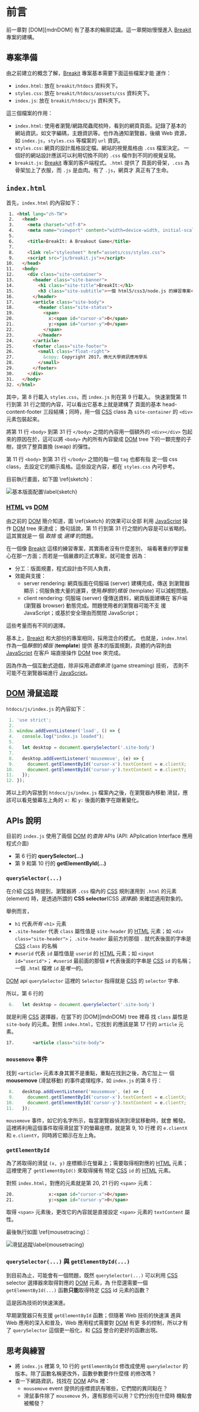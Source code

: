 <!---
  @file       chapter_04.md
  @date       11/02/2018 created.
  @copyright  CC-BY, (C) 2017 Yiwei Chiao
  @detail
    This file is machine-generated. DONOT MODIFY IT DIRECTLY.
-->
# 前言

 前一章對 [DOM][mdnDOMl] 有了基本的輪廓認識。這一章開始慢慢進入
 [Breakit][breakit] 專案的建構。

## 專案準備

 由之前建立的概念了解，[Breakit][breakit] 專案基本需要下面這些檔案才能
 運作：

  * `index.html`: 放在 `breakit/htdocs` 資料夾下。
  * `styles.css`: 放在 `breakit/htdocs/asssets/css` 資料夾下。
  * `index.js`: 放在 `breakit/htdocs/js` 資料夾下。

 這三個檔案的作用：

  * `index.html`: 使用者瀏覽/網路爬蟲爬梳時，看到的網頁頁面。記錄了基本的
  網站資訊，如文字編碼，主題資訊等。也作為通知瀏覽器，後續 Web 資源，如
  `index.js`，`styles.css` 等檔案的 `url` 資訊。
  * `styles.css`: 網頁的設計風格設定檔。網站的視覺風格由 `.css` 檔案決定。
  一個好的網站設計應該可以利用切換不同的 `.css` 檔作到不同的視覺呈現。
  * `breakit.js`: [Breakit][breakit] 專案的客戶端程式。`.html` 提供了
  頁面的骨架，`.css` 為骨架加上了衣服，而 `.js` 是血肉。有了 `.js`，網頁才
  真正有了生命。

## `index.html`

  首先，`index.html` 的內容如下：

```html
 1. <html lang="zh-TW">
 2.   <head>
 3.     <meta charset="utf-8">
 4.     <meta name="viewport" content="width=device-width, initial-scale=1.0">
 5.
 6.     <title>BreakIt: A Breakout Game</title>
 7.
 8.     <link rel="stylesheet" href="assets/css/styles.css">
 9.     <script src="js/breakit.js"></script>
10.   </head>
11.   <body>
12.     <div class="site-container">
13.       <header class="site-banner">
14.         <h1 class="site-title">BreakIt:</h1>
15.         <h3 class="site-subtitle">一個 html5/css3/node.js 的練習專案</h3>
16.       </header>
17.       <article class="site-body">
18.         <header class="site-status">
19.           <span>
20.             x:<span id="cursor-x">0</span>
21.             y:<span id="cursor-y">0</span>
22.           </span>
23.         </header>
24.       </article>
25.       <footer class="site-footer">
26.         <small class="float-right">
27.           &copy; Copyright 2017，佛光大學資訊應用學系
28.         </small>
29.       </footer>
30.     </div>
31.   </body>
32. </html>
```

  其中，第 8 行載入 `styles.css`，而 `index.js` 則在第 9 行載入。
 快速瀏覽第 11 行到第 31 行之間的內容，可以看出它基本上就是建構了
 頁面的基本 head-content-footer 三段結構；同時，用一個 [CSS][mdnCSS]
 class 為 `site-container` 的 `<div>` 元素包裝起來。

 將第 11 行 `<body>` 到第 31 行 `</body>` 之間的內容用一個額外的
 `<div></div>` 包起來的原因在於，這可以將 `<body>` 內的所有內容變成
 [DOM][mdnDOM] tree 下的一顆完整的子樹，提供了整頁置換 (swap) 的彈性。

 第 11 行 `<body>` 到第 31 行 `</body>` 之間的每一個 `tag` 也都有指
 定一個 css class，去設定它的顯示風格。這些設定內容，都在 `styles.css`
 內可參考。

 目前執行畫面，如下圖 \ref{sketch}：

  ![基本版面配置\label{sketch}](images/sketch.png)

### [HTML][mdnHTML5] vs [DOM][mdnDOM]

  由之前的 [DOM][mdnDOM] 簡介知道，圖 \ref{sketch} 的效果可以全部
  利用 [JavaScript][mdnJavaScript] 操作 [DOM][mdnDOM] tree 來達成；
  換句話說，第 11 行到第 31 行之間的內容是可以省略的。這其實就是一
  個 *取捨* 或 *選擇* 的問題。

  在一個像 [BreakIt][breakit] 這樣的練習專案，其實兩者沒有什麼差別，
  端看著重的學習重心在那一方面；而若是一個嚴肅的正式專案，就可能會
  因為：

  * 分工：版面規畫，程式設計由不同人負責，
  * 效能與支援：
    - server rendering: 網頁版面在伺服端 (server) 建構完成，傳送
      到瀏覽器顯示；伺服負擔大量的運算，使用*靜態*的*樣版*
      (template) 可以減輕問題。
    - client rendering: 伺服端 (server) 僅傳送資料，網頁版面建構在
      客戶端 (瀏覽器 browser) 動態完成。問題使用者的瀏覽器可能不支
      援 JavaScript；或基於安全理由而關閉 JavaScript；

  這些考量而有不同的選擇。

  基本上，[BreakIt][breakit] 和大部份的專案相同，採用混合的模式。
  也就是，`index.html` 作為一個*靜態*的*模版* (**template**) 提供
  基本的版面規劃，具體的內容則由 [JavaScript][mdnJavaScript] 在客戶
  端直接操作 [DOM][mdnDOM] tree 來完成。

  因為作為一個互動式遊戲，除非採用*遊戲串流* (game streaming) 技術，
  否則不可能不在瀏覽器端進行 [JavaScript][mdnJavaScript]。

[mdnCSS]: https://developer.mozilla.org/en-US/docs/Web/CSS  

<!-- intro.md -->

## [DOM][mdnDOM] 滑鼠追蹤

 `htdocs/js/index.js` 的內容如下：

```javascript
 1. 'use strict';
 2.
 3. window.addEventListener('load', () => {
 4.   console.log("index.js loaded");
 5.
 6.   let desktop = document.querySelector('.site-body')
 7.
 8.   desktop.addEventListener('mousemove', (e) => {
 9.     document.getElementById('cursor-x').textContent = e.clientX;
10.     document.getElementById('cursor-y').textContent = e.clientY;
11.   });
12. });
```

  將以上的內容放到 `htdocs/js/index.js` 檔案內之後，在瀏覽器內移動
  滑鼠，應該可以看見螢幕左上角的 `x:` 和 `y:` 後面的數字在跟著變化。

## APIs 說明

  目前的 `index.js` 使用了兩個 [DOM][mdnDOM] 的*查詢* APIs (API:
  APplication Interface 應用程式介面)

  * 第 6 行的 **querySelector(...)**
  * 第 9 和第 10 行的 **getElementById(...)**

### `querySelector(...)`

  在介紹 [CSS][mdnCSS] 時提到，瀏覽器將 `.css` 檔內的 [CSS][mdnCSS]
  規則運用到 `.html` 的元素 (element) 時，是透過所謂的
  **CSS selector**(CSS *選擇器*) 來確認適用對象的。

  舉例而言，

  * `h1` 代表*所有* `<h1>` 元素
  * `.site-header` 代表 `class` 屬性值是 `site-header` 的 [HTML][mdnHTML5]
   元素；如 `<div class="site-header">`； `.site-header` 最前方的那個
   `.` 就代表後面的字串是 [CSS][mdnCSS] `class` 的名稱
  * `#userid` 代表 `id` 屬性值是 `userid` 的 [HTML][mdnHTML5]
   元素；如 `<input id="userid">`； `#userid` 最前面的那個
   `#` 代表後面的字串是 [CSS][mdnCSS] `id` 的名稱；一個 `.html` 檔裡
   `id` 是*唯一*的。

  [DOM][mdnDOM] api `querySelector` 這裡的 `Selector` 指得就是
  [CSS][mdnCSS] 的 `selector` 字串.

  所以，第 6 行的 

```javascript
 6.   let desktop = document.querySelector('.site-body')
```

  就是利用 [CSS][mdnCSS] 選擇器，在當下的 [DOM][mdnDOM} tree 裡尋
  找 `class` 屬性是`site-body` 的元素。對照 `index.html`，它找到
  的應該是第 17 行的 `article` 元素。

```html
17.       <article class="site-body">
```

### `mousemove` 事件

  找到 `<article>` 元素本身其實不是重點，重點在找到之後，為它加上一
  個 **mousemove** (滑鼠移動) 的事件處理程序，如 `index.js` 的第 8
  行：

```javascript
 8.   desktop.addEventListener('mousemove', (e) => {
 9.     document.getElementById('cursor-x').textContent = e.clientX;
10.     document.getElementById('cursor-y').textContent = e.clientY;
11.   });
```

 `mousemove` 事件，如它的名字所示，每當瀏覽器偵測到滑鼠移動時，就會
 觸發。這裡將利用這個事件取得滑鼠當下的螢幕座標，就是第 9, 10 行裡
 的 `e.clientX` 和 `e.clientY`，同時將它顯示在左上角。

### `getElementById`

 為了將取得的滑鼠 `(x, y)` 座標顯示在螢幕上；需要取得相對應的
 [HTML][mdnHTML5] 元素；這裡使用了 `getElementById()` 來取得擁有
 特定 [CSS][mdnCSS] `id` 的 [HTML][mdnHTML5] 元素。

 對照 `index.html`，對應的元素就是第 20, 21 行的 `<span>` 元素：

```html
20.             x:<span id="cursor-x">0</span>
21.             y:<span id="cursor-y">0</span>
```

 取得 `<span>` 元素後，更改它的內容就是直接設定 `<span>` 元素的
 `textContent` 屬性。

 最後執行如圖 \ref{mousetracing}：

  ![滑鼠追蹤\label{mousetracing}](images/mousetracing.png)

### `querySelector(...)` 與 `getElementById(...)`

 到目前為止，可能會有一個問題，既然 `querySelector(...)` 可以利用
 [CSS][mdnCSS] selector 選擇器來取得對應的 [DOM][mdnDOM] 元素，為
 什麼還需要一個 `getElementById(...)` 函數**只能**取得特定
 [CSS][mdnCSS] id 元素的函數？

 這是因為技術的快速演進。

 早期瀏覽器只有支援 `getElementById` 函數；但隨著 Web 技術的快速演
 進與 Web 應用的深入和普及，Web 應用程式需要對 [DOM][mdnDOM] 有更
 多的控制，所以才有了 `querySelector` 這個更一般化，和 [CSS][mdnCSS]
 整合的更好的函數出現。

## 思考與練習

  * 將 `index.js` 裡第 9, 10 行的 `getElementById` 修改成使用
   `querySelector` 的版本。除了函數名稱更改外，函數參數要作什麼樣
   的修改嗎？
  * 查一下網路資訊，找找在 [DOM][mdnDOM] APIs 裡：
    + `mousemove` event 提供的座標資訊有哪些，它們間的異同點在？
    + 滑鼠事件除了 `mousemove` 外，還有那些可以用？它們分別在什麼時
     機點會被觸發？

<!-- mouse.md -->

[ECMAScript]: https://www.ecma-international.org/publications/standards/Ecma-262.htm
[breakit]: https://github.com/ywchiao/breakit.git
[breakout]: https://en.wikipedia.org/wiki/Breakout_(video_game)
[nodejs]: https://nodejs.org
[atom]: https://atom.io
[babeljs]: https://babeljs.io
[browserify]: http://browserify.org
[git]: https://git-scm.com
[github]: https://github.com/
[ide]: https://en.wikipedia.org/wiki/Integrated_development_environment
[rollupjs]: https://rollupjs.org
[terser]: https://github.com/terser-js/terser
[torvalds]: https://en.wikipedia.org/wiki/Linus_Torvalds
[typescript]: https://www.typescriptlang.org
[vcs]: https://en.wikipedia.org/wiki/Version_control
[vscode]: https://github.com/Microsoft/vscode
[webpack]: https://webpack.github.io
[brew]: https://github.com/Homebrew/brew
[cli]: https://en.wikipedia.org/wiki/Command-line_interface
[cmder]: https://github.com/cmderdev/cmder
[gui]: https://en.wikipedia.org/wiki/Graphical_user_interface
[npm]: https://www.npmjs.com
[nvm]: https://github.com/creationix/nvm
[vim]: https://vim.sourceforge.io
[xcode]: https://developer.apple.com/xcode
[commonmark]: http://commonmark.org
[gfm]: https://github.github.com/gfm
[gitignore]: https://git-scm.com/docs/gitignore
[markdown]: https://en.wikipedia.org/wiki/Markdown
[MIT]: https://opensource.org/licenses/MIT
[scriptingLanguage]: https://en.wikipedia.org/wiki/Scripting_language
[shellScript]: https://en.wikipedia.org/wiki/Shell_script
[mdnCSS]: https://developer.mozilla.org/en-US/docs/Web/CSS
[mdnHTML]: https://developer.mozilla.org/en-US/docs/Web/HTML
[mdnJavaScript]: https://developer.mozilla.org/zh-TW/docs/Web/JavaScript
[wikiCSS]: https://en.wikipedia.org/wiki/Cascading_Style_Sheets
[wikiECMAScript]: https://en.wikipedia.org/wiki/ECMAScript
[wikiHTML]: https://en.wikipedia.org/wiki/HTML
[githubHead]: https://github.com/joshbuchea/HEAD
[mdnHTML5]: https://developer.mozilla.org/en-US/docs/Web/Guide/HTML/HTML5
[wikiMarkdown]: https://en.wikipedia.org/wiki/Markdown
[wikiMarkupLang]: https://en.wikipedia.org/wiki/Markup_language
[wikiMetadata]: https://en.wikipedia.org/wiki/Metadata
[wikiProgLang]: https://en.wikipedia.org/wiki/Programming_language
[wikiText]: https://en.wikipedia.org/wiki/Text_(literary_theory)
[wikiXML]: https://en.wikipedia.org/wiki/XML
[wikiYAML]: https://en.wikipedia.org/wiki/YAML
[chrome]: https://www.google.com.tw/chrome
[firefox]: https://www.mozilla.org/zh-TW/firefox/
[jade]: http://jade-lang.com/
[jinja]: http://jinja.pocoo.org/
[mdnDOM]: https://developer.mozilla.org/en-US/docs/Web/API/Document_Object_Model
[mdnSVG]: https://developer.mozilla.org/zh-TW/docs/Web/SVG
[mdnXML]: https://developer.mozilla.org/en-US/docs/XML_introduction
[PHP]: https://secure.php.net/
[Python]: https://www.python.org/
[Ruby]: https://www.ruby-lang.org/zh_tw/
[twig]: https://twig.symfony.com/
[wikiERuby]: https://en.wikipedia.org/wiki/ERuby
[wikiJSP]: https://en.wikipedia.org/wiki/JavaServer_Pages
[wikiTemplatEngine]: https://en.wikipedia.org/wiki/Template_processor
[^ECMAScript]: https://en.wikipedia.org/wiki/ECMAScript
[^breakit]: https://github.com/ywchiao/breakit
[^breakout]: https://en.wikipedia.org/wiki/Breakout_(video_game)
[^nodejs]: https://nodejs.org
[^atom]: https://atom.io
[^babeljs]: https://babeljs.io
[^browserify]: http://browserify.org
[^git]: https://git-scm.com
[^github]: https://github.com
[^ide]: https://en.wikipedia.org/wiki/Integrated_development_environment
[^rollupjs]: https://rollupjs.org
[^terser]: https://github.com/terser-js/terser
[^torvalds]: https://en.wikipedia.org/wiki/Linus_Torvalds
[^typescript]: https://www.typescriptlang.org
[^vcs]: https://en.wikipedia.org/wiki/Version_control
[^vscode]: https://github.com/Microsoft/vscode
[^webpack]: https://webpack.github.io
[^brew]: https://github.com/Homebrew/brew
[^cli]: https://en.wikipedia.org/wiki/Command-line_interface
[^cmder]: https://github.com/cmderdev/cmder
[^gui]: https://en.wikipedia.org/wiki/Graphical_user_interface
[^npm]: https://www.npmjs.com
[^nvm]: https://github.com/creationix/nvm
[^vim]: https://vim.sourceforge.io
[^xcode]: https://developer.apple.com/xcode
[^commonmark]: http://commonmark.org
[^gfm]: https://github.github.com/gfm
[^gitignore]: https://git-scm.com/docs/gitignore
[^markdown]: https://en.wikipedia.org/wiki/Markdown
[^MIT]: https://opensource.org/licenses/MIT

<!--- chapter_04.md -->